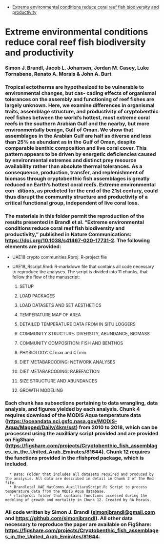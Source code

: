 -   [Extreme environmental conditions reduce coral reef fish
    biodiversity and
    productivity](#extreme-environmental-conditions-reduce-coral-reef-fish-biodiversity-and-productivity)

Extreme environmental conditions reduce coral reef fish biodiversity and productivity
=====================================================================================

### Simon J. Brandl, Jacob L. Johansen, Jordan M. Casey, Luke Tornabene, Renato A. Morais & John A. Burt

### Tropical ectotherms are hypothesized to be vulnerable to environmental changes, but cas- cading effects of organismal tolerances on the assembly and functioning of reef fishes are largely unknown. Here, we examine differences in organismal traits, assemblage structure, and productivity of cryptobenthic reef fishes between the world’s hottest, most extreme coral reefs in the southern Arabian Gulf and the nearby, but more environmentally benign, Gulf of Oman. We show that assemblages in the Arabian Gulf are half as diverse and less than 25% as abundant as in the Gulf of Oman, despite comparable benthic composition and live coral cover. This pattern appears to be driven by energetic deficiencies caused by environmental extremes and distinct prey resource availability rather than absolute thermal tolerances. As a consequence, production, transfer, and replenishment of biomass through cryptobenthic fish assemblages is greatly reduced on Earth’s hottest coral reefs. Extreme environmental con- ditions, as predicted for the end of the 21st century, could thus disrupt the community structure and productivity of a critical functional group, independent of live coral loss.

### The materials in this folder permit the reproduction of the results presented in Brandl et al. “Extreme environmental conditions reduce coral reef fish biodiversity and productivity,” published in Nature Communications: <a href="https://doi.org/10.1038/s41467-020-17731-2" class="uri">https://doi.org/10.1038/s41467-020-17731-2</a>. The following elements are provided:

-   UAE18 crypto communities.Rproj: R-project file
-   UAE18\_Rscript.Rmd: R-markdown file that contains all code necessary
    to reproduce the analyses. The script is divided into 11 chunks,
    that follow the flow of the manuscript:

    1.  SETUP

    2.  LOAD PACKAGES

    3.  LOAD DATASETS AND SET AESTHETICS

    4.  TEMPERATURE MAP OF AREA

    5.  DETAILED TEMPERATURE DATA FROM IN SITU LOGGERS

    6.  COMMUNITY STRUCTURE: DIVERSITY, ABUNDANCE, BIOMASS

    7.  COMMUNITY COMPOSITION: FISH AND BENTHOS

    8.  PHYSIOLOGY: CTmax and CTmin

    9.  DIET METABARCODING: NETWORK ANALYSES

    10. DIET METABARCODING: RAREFACTION

    11. SIZE STRUCTURE AND ABUNDANCES

    12. GROWTH MODELING

### Each chunk has subsections pertaining to data wrangling, data analysis, and figures yielded by each analysis. Chunk 4 requires download of the MODIS Aqua temperature data (<a href="https://oceandata.sci.gsfc.nasa.gov/MODIS-Aqua/Mapped/Daily/4km/sst" class="uri">https://oceandata.sci.gsfc.nasa.gov/MODIS-Aqua/Mapped/Daily/4km/sst</a>) from 2010 to 2018, which can be processed using the auxilliary script provided and are provided on FigShare (<a href="https://figshare.com/projects/Cryptobenthic_fish_assemblages_in_the_United_Arab_Emirates/81644" class="uri">https://figshare.com/projects/Cryptobenthic_fish_assemblages_in_the_United_Arab_Emirates/81644</a>). Chunk 12 requires the functions provided in the rfishprod package, which is included.

      * Data: Folder that includes all datasets required and produced by the analysis. All data are described in detail in Chunk 3 of the Rmd file.
      * Brandletal_UAE_NatComms_AuxilliaryScript.R: Script to process temperature data from the MODIS Aqua database.
      * rfishprod: folder that contains functions accessed during the modeling of growth and mortality in Chunk 12. Created by RA Morais. 
      

### All code written by Simon J. Brandl (<a href="mailto:simonjbrandl@gmail.com" class="email">simonjbrandl@gmail.com</a> and <a href="https://github.com/simonjbrandl" class="uri">https://github.com/simonjbrandl</a>). All other data necessary to reproduce the paper are available on FigShare: <a href="https://figshare.com/projects/Cryptobenthic_fish_assemblages_in_the_United_Arab_Emirates/81644" class="uri">https://figshare.com/projects/Cryptobenthic_fish_assemblages_in_the_United_Arab_Emirates/81644</a>.
